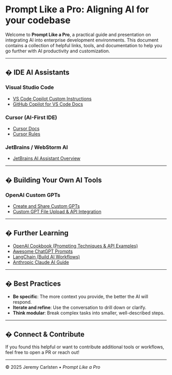 # Prompt Like a Pro: Aligning AI for your codebase

Welcome to **Prompt Like a Pro**, a practical guide and presentation on integrating AI into enterprise development environments. This document contains a collection of helpful links, tools, and documentation to help you go further with AI productivity and customization.

---

## � IDE AI Assistants

### **Visual Studio Code**
- [VS Code Copilot Custom Instructions](https://code.visualstudio.com/docs/copilot/copilot-customization)
- [GitHub Copilot for VS Code Docs](https://code.visualstudio.com/docs/copilot/overview)

### **Cursor (AI-First IDE)**
- [Cursor Docs](https://docs.cursor.sh/)
- [Cursor Rules](https://docs.cursor.com/context/rules)

### **JetBrains / WebStorm AI**
- [JetBrains AI Assistant Overview](https://www.jetbrains.com/help/idea/ai-assistant.html)

---

## �️ Building Your Own AI Tools

### **OpenAI Custom GPTs**
- [Create and Share Custom GPTs](https://help.openai.com/en/articles/8554397-creating-a-gpt)
- [Custom GPT File Upload & API Integration](https://help.openai.com/en/articles/9442513-gpt-actions-domain-settings-chatgpt-enterprise)

---

## � Further Learning

- [OpenAI Cookbook (Prompting Techniques & API Examples)](https://github.com/openai/openai-cookbook)
- [Awesome ChatGPT Prompts](https://github.com/f/awesome-chatgpt-prompts)
- [LangChain (Build AI Workflows)](https://docs.langchain.com/)
- [Anthropic Claude AI Guide](https://docs.anthropic.com/claude)

---

## � Best Practices

- **Be specific**: The more context you provide, the better the AI will respond.
- **Iterate and refine**: Use the conversation to drill down or clarify.
- **Think modular**: Break complex tasks into smaller, well-described steps.

---

## � Connect & Contribute

If you found this helpful or want to contribute additional tools or workflows, feel free to open a PR or reach out!

---

© 2025 Jeremy Carlsten • _Prompt Like a Pro_
